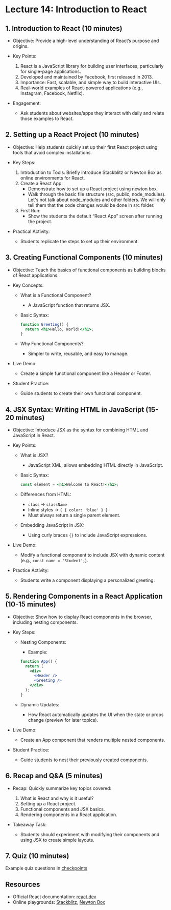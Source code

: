 # Lecture 14: Introduction to React

## 1. Introduction to React (10 minutes)

- Objective: Provide a high-level understanding of React’s purpose and origins.

- Key Points:
  1. React is a JavaScript library for building user interfaces, particularly for single-page applications.
  2. Developed and maintained by Facebook, first released in 2013.
  3. Importance: Fast, scalable, and simple way to build interactive UIs.
  4. Real-world examples of React-powered applications (e.g., Instagram, Facebook, Netflix).
- Engagement:
    - Ask students about websites/apps they interact with daily and relate those examples to React.

## 2. Setting up a React Project (10 minutes)

- Objective: Help students quickly set up their first React project using tools that avoid complex installations.

- Key Steps:
    1. Introduction to Tools: Briefly introduce Stackblitz or Newton Box as online environments for React.
    2. Create a React App:
        - Demonstrate how to set up a React project using newton box.
        - Walk through the basic file structure (src, public, node_modules). Let's not talk about node_modules and other folders. We will only tell them that the code changes would be done in src folder.
    3. First Run:
        - Show the students the default “React App” screen after running the project.
- Practical Activity:
    - Students replicate the steps to set up their environment.

## 3. Creating Functional Components (10 minutes)

- Objective: Teach the basics of functional components as building blocks of React applications.

- Key Concepts:
    - What is a Functional Component?
        - A JavaScript function that returns JSX.
    - Basic Syntax:

        ```jsx
        function Greeting() {
          return <h1>Hello, World!</h1>;
        }
        ```

    - Why Functional Components?
        - Simpler to write, reusable, and easy to manage.

- Live Demo:
    - Create a simple functional component like a Header or Footer.
- Student Practice:
    - Guide students to create their own functional component.

## 4. JSX Syntax: Writing HTML in JavaScript (15-20 minutes)

- Objective: Introduce JSX as the syntax for combining HTML and JavaScript in React.
- Key Points:
    - What is JSX?
        - JavaScript XML, allows embedding HTML directly in JavaScript.
    - Basic Syntax:

        ```jsx
        const element = <h1>Welcome to React!</h1>;
        ```

    - Differences from HTML:
        - `class` → `className`
        - Inline styles → `{ { color: 'blue' } }`
        - Must always return a single parent element.
    - Embedding JavaScript in JSX:
        - Using curly braces `{}` to include JavaScript expressions.

- Live Demo:
    - Modify a functional component to include JSX with dynamic content (e.g., `const name = 'Student';`).
- Practice Activity:
    - Students write a component displaying a personalized greeting.

## 5. Rendering Components in a React Application (10-15 minutes)

- Objective: Show how to display React components in the browser, including nesting components.
- Key Steps:
    <!-- - Rendering Basics:
        - Using ReactDOM.render() to render components to the DOM. -->
    - Nesting Components:
        - Example:

        ```jsx
        function App() {
          return (
            <div>
              <Header />
              <Greeting />
            </div>
          );
        }
        ```

    - Dynamic Updates:
        - How React automatically updates the UI when the state or props change (preview for later topics).

- Live Demo:
    - Create an App component that renders multiple nested components.
- Student Practice:
    - Guide students to nest their previously created components.

## 6. Recap and Q&A (5 minutes)

- Recap: Quickly summarize key topics covered:
  1. What is React and why is it useful?
  2. Setting up a React project.
  3. Functional components and JSX basics.
  4. Rendering components in a React application.

- Takeaway Task:
    - Students should experiment with modifying their components and using JSX to create simple layouts.

## 7. Quiz (10 minutes)

Example quiz questions in [checkpoints](./checkpoints)

## Resources

- Official React documentation: [react.dev](https://react.dev/)
- Online playgrounds: [Stackblitz](https://stackblitz.com/), [Newton Box](https://my.newtonschool.co/playgrounds/react-js-compiler)
